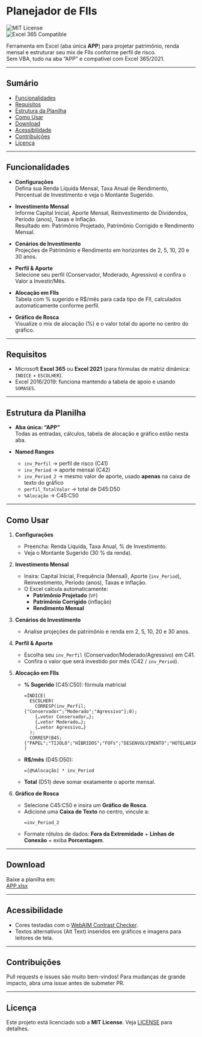 # Planejador de FIIs

![MIT License](https://img.shields.io/badge/license-MIT-blue)  
![Excel 365 Compatible](https://img.shields.io/badge/Excel-365%20Compatible-green)

Ferramenta em Excel (aba única **APP**) para projetar patrimônio, renda mensal e estruturar seu mix de FIIs conforme perfil de risco.  
Sem VBA, tudo na aba “APP” e compatível com Excel 365/2021.

---

## Sumário

- [Funcionalidades](#funcionalidades)  
- [Requisitos](#requisitos)  
- [Estrutura da Planilha](#estrutura-da-planilha)  
- [Como Usar](#como-usar)  
- [Download](#download)  
- [Acessibilidade](#acessibilidade)  
- [Contribuições](#contribuições)  
- [Licença](#licença)  

---

## Funcionalidades

- **Configurações**  
  Defina sua Renda Líquida Mensal, Taxa Anual de Rendimento, Percentual de Investimento e veja o Montante Sugerido.

- **Investimento Mensal**  
  Informe Capital Inicial, Aporte Mensal, Reinvestimento de Dividendos, Período (anos), Taxas e Inflação.  
  Resultado em: Patrimônio Projetado, Patrimônio Corrigido e Rendimento Mensal.

- **Cenários de Investimento**  
  Projeções de Patrimônio e Rendimento em horizontes de 2, 5, 10, 20 e 30 anos.

- **Perfil & Aporte**  
  Selecione seu perfil (Conservador, Moderado, Agressivo) e confira o Valor a Investir/Mês.

- **Alocação em FIIs**  
  Tabela com % sugerido e R$/mês para cada tipo de FII, calculados automaticamente conforme perfil.

- **Gráfico de Rosca**  
  Visualize o mix de alocação (%) e o valor total do aporte no centro do gráfico.

---

## Requisitos

- Microsoft **Excel 365** ou **Excel 2021** (para fórmulas de matriz dinâmica: `ÍNDICE` + `ESCOLHER`).  
- Excel 2016/2019: funciona mantendo a tabela de apoio e usando `SOMASES`.

---

## Estrutura da Planilha

- **Aba única: “APP”**  
  Todas as entradas, cálculos, tabela de alocação e gráfico estão nesta aba.

- **Named Ranges**  
  - `inv_Perfil` → perfil de risco (C41)  
  - `inv_Period` → aporte mensal (C42)  
  - `inv_Period_2` → mesmo valor de aporte, usado **apenas** na caixa de texto do gráfico  
  - `perfil_TotalValor` → total de D45:D50  
  - `%Alocação` → C45:C50  

---

## Como Usar

1. **Configurações**  
   - Preencha: Renda Líquida, Taxa Anual, % de Investimento.  
   - Veja o Montante Sugerido (30 % da renda).

2. **Investimento Mensal**  
   - Insira: Capital Inicial, Frequência (Mensal), Aporte (`inv_Period`), Reinvestimento, Período (anos), Taxas e Inflação.  
   - O Excel calcula automaticamente:  
     - **Patrimônio Projetado** (`VF`)  
     - **Patrimônio Corrigido** (inflação)  
     - **Rendimento Mensal**  

3. **Cenários de Investimento**  
   - Analise projeções de patrimônio e renda em 2, 5, 10, 20 e 30 anos.

4. **Perfil & Aporte**  
   - Escolha seu `inv_Perfil` (Conservador/Moderado/Agressivo) em C41.  
   - Confira o valor que será investido por mês (C42 / `inv_Period`).

5. **Alocação em FIIs**  
   - **% Sugerido** (C45:C50): fórmula matricial  
     ```excel
     =ÍNDICE(
       ESCOLHER(
         CORRESP(inv_Perfil;{"Conservador";"Moderado";"Agressivo"};0);
         {…vetor Conservador…};
         {…vetor Moderado…};
         {…vetor Agressivo…}
       );
       CORRESP(B45;{"PAPEL";"TIJOLO";"HÍBRIDOS";"FOFs";"DESENVOLVIMENTO";"HOTELARIAS"};0)
     )
     ```
   - **R$/mês** (D45:D50):  
     ```excel
     =[@%Alocação] * inv_Period
     ```
   - **Total** (D51) deve somar exatamente o aporte mensal.

6. **Gráfico de Rosca**  
   - Selecione C45:C50 e insira um **Gráfico de Rosca**.  
   - Adicione uma **Caixa de Texto** no centro, vincule a:  
     ```excel
     =inv_Period_2
     ```  
   - Formate rótulos de dados: **Fora da Extremidade** + **Linhas de Conexão** + exiba **Porcentagem**.

---

## Download

Baixe a planilha em:  
[APP.xlsx](APP.xlsx)

---

## Acessibilidade

- Cores testadas com o [WebAIM Contrast Checker](https://webaim.org/resources/contrastchecker/).  
- Textos alternativos (Alt Text) inseridos em gráficos e imagens para leitores de tela.

---

## Contribuições

Pull requests e issues são muito bem-vindos! Para mudanças de grande impacto, abra uma issue antes de submeter PR.

---

## Licença

Este projeto está licenciado sob a **MIT License**. Veja [LICENSE](./LICENSE) para detalhes.  

